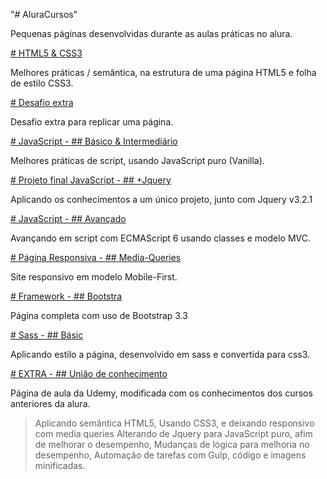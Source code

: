 "# AluraCursos" 

Pequenas páginas desenvolvidas durante as aulas práticas no alura.

[# HTML5 & CSS3](/html_css)

Melhores práticas / semântica, na estrutura de uma página HTML5 e folha de estilo CSS3.


[# Desafio extra](/aluraconf)

Desafio extra para replicar uma página.


[# JavaScript - ## Básico & Intermediário](/javascript-basico-intermediario)

Melhores práticas de script, usando JavaScript puro (Vanilla).


[# Projeto final JavaScript - ## +Jquery](/gallows)

Aplicando os conhecimentos a um único projeto, junto com Jquery v3.2.1


[# JavaScript - ## Avançado](/javascript-avancado)

Avançando em script com ECMAScript 6 usando classes e modelo MVC.


[# Página Responsiva - ## Media-Queries](/responsive)

Site responsivo em modelo Mobile-First.


[# Framework - ## Bootstra](/bootstrap)

Página completa com uso de Bootstrap 3.3


[# Sass - ## Básic](/site-apeperia)

Aplicando estilo a página, desenvolvido em sass e convertida para css3.


[# EXTRA - ## União de conhecimento](/jogo_da_velha)

Página de aula da Udemy, modificada com os conhecimentos dos cursos anteriores da alura.
> Aplicando semântica HTML5,
> Usando CSS3, e deixando responsivo com media queries
> Alterando de Jquery para JavaScript puro, afim de melhorar o desempenho,
> Mudanças de lógica para melhoria no desempenho,
> Automação de tarefas com Gulp, código e imagens minificadas.